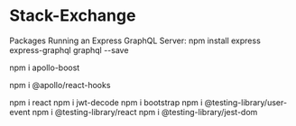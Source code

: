 # Stack-Exchange

Packages
Running an Express GraphQL Server:
npm install express express-graphql graphql --save

npm i apollo-boost

npm i @apollo/react-hooks

npm i react
npm i jwt-decode
npm i bootstrap
npm i @testing-library/user-event
npm i @testing-library/react
npm i @testing-library/jest-dom
